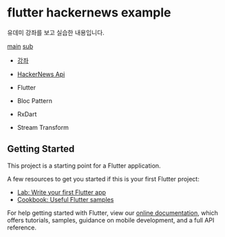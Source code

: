 # flutter hackernews example

유데미 강좌를 보고 실습한 내용입니다. 


[main](./Screenshot_1546244720.png)
[sub](./Screenshot_1546244771.png)

- [강좌](https://www.udemy.com/dart-and-flutter-the-complete-developers-guide) 
- [HackerNews Api](https://github.com/HackerNews/API)

- Flutter
- Bloc Pattern
- RxDart
- Stream Transform


## Getting Started

This project is a starting point for a Flutter application.

A few resources to get you started if this is your first Flutter project:

- [Lab: Write your first Flutter app](https://flutter.io/docs/get-started/codelab)
- [Cookbook: Useful Flutter samples](https://flutter.io/docs/cookbook)

For help getting started with Flutter, view our 
[online documentation](https://flutter.io/docs), which offers tutorials, 
samples, guidance on mobile development, and a full API reference.
